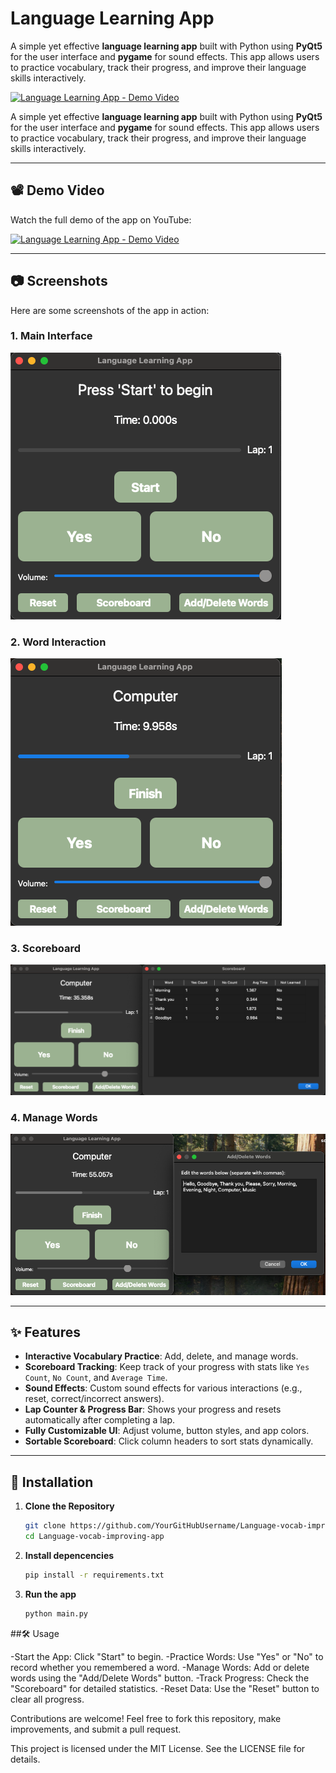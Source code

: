 # Language Learning App

A simple yet effective **language learning app** built with Python using **PyQt5** for the user interface and **pygame** for sound effects. This app allows users to practice vocabulary, track their progress, and improve their language skills interactively.


[![Language Learning App - Demo Video](https://img.youtube.com/vi/YOUR_VIDEO_ID/0.jpg)](https://www.youtube.com/watch?v=yDH6p7qp3AA)

A simple yet effective **language learning app** built with Python using **PyQt5** for the user interface and **pygame** for sound effects. This app allows users to practice vocabulary, track their progress, and improve their language skills interactively.

---

## 📽️ Demo Video

Watch the full demo of the app on YouTube:

[![Language Learning App - Demo Video](https://img.youtube.com/vi/YOUR_VIDEO_ID/0.jpg)](https://www.youtube.com/watch?v=yDH6p7qp3AA)

---

## 📷 Screenshots

Here are some screenshots of the app in action:

### 1. Main Interface
![Main Interface](screenshots/starting_screen.png)

### 2. Word Interaction
![Word Interaction](screenshots/word_display.png)

### 3. Scoreboard
![Scoreboard](screenshots/scoreboard.png)

### 4. Manage Words
![Manage Words](screenshots/add-delete_words.png)

---

## ✨ Features

- **Interactive Vocabulary Practice**: Add, delete, and manage words.
- **Scoreboard Tracking**: Keep track of your progress with stats like `Yes Count`, `No Count`, and `Average Time`.
- **Sound Effects**: Custom sound effects for various interactions (e.g., reset, correct/incorrect answers).
- **Lap Counter & Progress Bar**: Shows your progress and resets automatically after completing a lap.
- **Fully Customizable UI**: Adjust volume, button styles, and app colors.
- **Sortable Scoreboard**: Click column headers to sort stats dynamically.

---

## 🚀 Installation

1. **Clone the Repository**
   ```bash
   git clone https://github.com/YourGitHubUsername/Language-vocab-improving-app.git
   cd Language-vocab-improving-app


2. **Install depencencies**
   ```bash
   pip install -r requirements.txt

3. **Run the app**
   ```bash
   python main.py


##🛠️ Usage

-Start the App: Click "Start" to begin.
-Practice Words: Use "Yes" or "No" to record whether you remembered a word.
-Manage Words: Add or delete words using the "Add/Delete Words" button.
-Track Progress: Check the "Scoreboard" for detailed statistics.
-Reset Data: Use the "Reset" button to clear all progress.


Contributions are welcome! Feel free to fork this repository, make improvements, and submit a pull request.

This project is licensed under the MIT License. See the LICENSE file for details.


